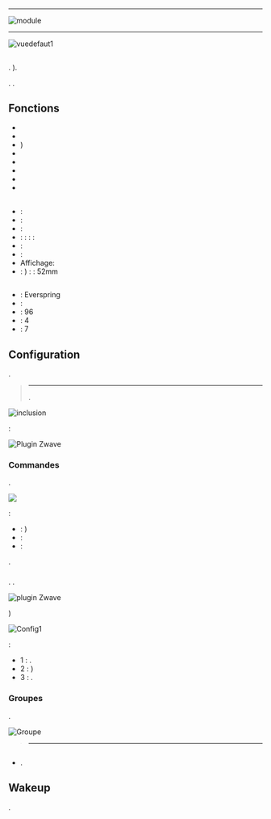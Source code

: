 # 

****

![module](images/everspring.AN180-6/module.jpg)

****

![vuedefaut1](images/everspring.AN180-6/vuedefaut1.jpg)

## 

. ).

. .

## Fonctions

-   
-   
-   )
-   
-   
-   
-   
-   

## 

-    : 
-    : 
-    : 
-    :  :  :  : 
-    : 
-    : 
-   Affichage: 
-    : ) :  : 52mm

## 

-    : Everspring
-    : 
-    : 96
-    : 4
-    : 7

## Configuration

 [](https://doc.jeedom.com/es_ES/plugins/automation%20protocol/openzwave/).

> ****
>
> . 

![inclusion](images/everspring.AN180-6/inclusion.jpg)

 :

![Plugin Zwave](images/everspring.AN180-6/information.jpg)

### Commandes

.

![](images/everspring.AN180-6/commandes.jpg)

 :

-    : )
-    : 
-    : 

.

### 

. .

![ plugin Zwave](images/plugin/bouton_configuration.jpg)

)

![Config1](images/everspring.AN180-6/config1.jpg)

 :

-   1 : .
-   2 : )
-   3 : .

### Groupes

.

![Groupe](images/everspring.AN180-6/groupe.jpg)

> ****
>
> 

## 

### 

-   .

## Wakeup

.
